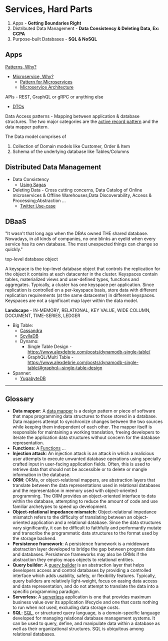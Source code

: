 # Services, Hard Parts

1. Apps - **Getting Boundaries Right**
2. Distributed Data Management - **Data Consistency & Deleting Data, Ex: CCPA**
3. Purpose-built Databases - **SQL & NoSQL**

## Apps
[Patterns, Why?](https://en.wikipedia.org/wiki/Software_design_pattern)
  * [Microservice, Why?](https://chrisrichardson.net/post/microservices/2020/02/18/why-microservices-part-1.html)
    * [Pattern for Microservices](https://www.oreilly.com/content/why-a-pattern-language-for-microservices/)
    * [Microservice Architecture](https://microservices.io/patterns/microservices.html)
  
APIs - REST, GraphQL or gRPC or anything else 
  * [DTOs](https://martinfowler.com/eaaCatalog/dataTransferObject.html)

Data Access patterns - Mapping between application & database structures. The two major categories are the [active record pattern](http://calpaterson.com/activerecord.html) and the data mapper pattern.

The Data model comprises of
1. Collection of Domain models like Customer, Order & Item 
2. Schema of the underlying database like Tables/Columns
  
## Distributed Data Management
* Data Consistency
  * [Using Sagas](https://chrisrichardson.net/post/microservices/2019/07/09/developing-sagas-part-1.html)
* Deleting Data - Cross cutting concerns, Data Catalog of Online microservices & Offline Warehouses;Data Discoverability, Access & Processing;Abstraction ... 
  * [Twitter Use-case](https://blog.twitter.com/engineering/en_us/topics/infrastructure/2020/deleting-data-distributed-throughout-your-microservices-architecture.html) 

## DBaaS 

"It wasn't that long ago when the DBAs owned THE shared database. Nowadays, in all kinds of companies, no one blinks an eyelid when every service has its own database. The most unexpected things can change so quickly."

top-level database object

A keyspace is the top-level database object that controls the replication for the object it contains at each datacenter in the cluster. Keyspaces contain tables, materialized views and user-defined types, functions and aggregates. Typically, a cluster has one keyspace per application. Since replication is controlled on a per-keyspace basis, store data with different replication requirements (at the same datacenter) in different keyspaces. Keyspaces are not a significant map layer within the data model.

**Landscape** - IN-MEMORY, RELATIONAL, KEY VALUE, WIDE COLUMN, DOCUMENT, TIME-SERIES, LEDGER

* Big Table:
  * [Cassandra](https://www.datastax.com/blog/2020/05/why-astra-good-cassandra)
  * [ScyllaDB](https://www.scylladb.com/2020/05/07/introducing-scylla-open-source-4-0/)
  * Dynamo:
    * Single Table Design - https://www.alexdebrie.com/posts/dynamodb-single-table/
    * GraphQL/Multi Table - https://www.alexdebrie.com/posts/dynamodb-single-table/#graphql--single-table-design
* Spanner:
  * [YugabyteDB](https://docs.yugabyte.com/latest/comparisons/)
   
---
## Glossary 

* **Data mapper**: A [data mapper](https://www.martinfowler.com/eaaCatalog/dataMapper.html) is a design pattern or piece of software that maps programming data structures to those stored in a database. Data mappers attempt to synchronize changes between the two sources while keeping them independent of each other. The mapper itself is responsible for maintaining a working translation, freeing developers to iterate the application data structures without concern for the database representation.
* **Functions**: A [Functions](https://flink.apache.org/stateful-functions.html) ...
* **Injection attack**: An injection attack is an attack in which a malicious user attempts to execute unwanted database operations using specially crafted input in user-facing application fields. Often, this is used to retrieve data that should not be accessible or to delete or mangle information in the database.
* **ORM**: ORMs, or object-relational mappers, are abstraction layers that translate between the data representations used in relational databases and the representation in memory used with object-oriented programming. The ORM provides an object-oriented interface to data within the database, attempting to reduce the amount of code and use familiar archetypes to speed up development.
* **Object-relational impedance mismatch**: Object-relational impedance mismatch refers to the difficulty of translating between an object-oriented application and a relational database. Since the data structures vary significantly, it can be difficult to faithfully and performantly mutate and transcribe the programmatic data structures to the format used by the storage backend.
* **Persistence framework**: A persistence framework is a middeware abstraction layer developed to bridge the gap between program data and databases. Persistence frameworks may also be ORMs if the abstraction they employ maps objects to relational entities.
* **Query builder**: A [query builder](https://softwareengineering.stackexchange.com/questions/138115/what-are-the-advantages-to-using-sql-query-builders) is an abstraction layer that helps developers access and control databases by providing a controlled interface which adds usability, safety, or flexibility features. Typically, query builders are relatively light-weight, focus on easing data access and data representation, and do not attempt to translate the data into a specific programming paradigm.
* **Serverless**: A [serverless](https://cloudstate.io) application is one that provides maximum business value over its application lifecycle and one that costs nothing to run when not used, excluding data storage costs.
* **SQL**: [SQL](https://en.wikipedia.org/wiki/SQL), or structured query language, is a domain-specific language developed for managing relational database management systems. It can be used to query, define, and manipulate data within a database as well as their organizational structures. SQL is ubiquitous among relational databases.
